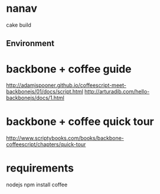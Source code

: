 nanav
=====

  cake build

Environment
-----------

# backbone + coffee guide
http://adamjspooner.github.io/coffeescript-meet-backbonejs/01/docs/script.html
http://arturadib.com/hello-backbonejs/docs/1.html

# backbone + coffee quick tour
http://www.scriptybooks.com/books/backbone-coffeescript/chapters/quick-tour

# requirements
nodejs
npm install coffee

